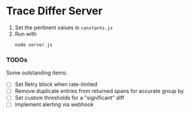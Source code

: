 # Trace Differ Server

1. Set the pertinent values in `constants.js`
2. Run with
   ```shell
   node server.js
   ```

### TODOs

Some outstanding items:

- [ ] Set Retry block when rate-limited
- [ ] Remove duplicate entries from returned spans for accurate group by
- [ ] Set custom thresholds for a "significant" diff
- [ ] Implement alerting via webhook
